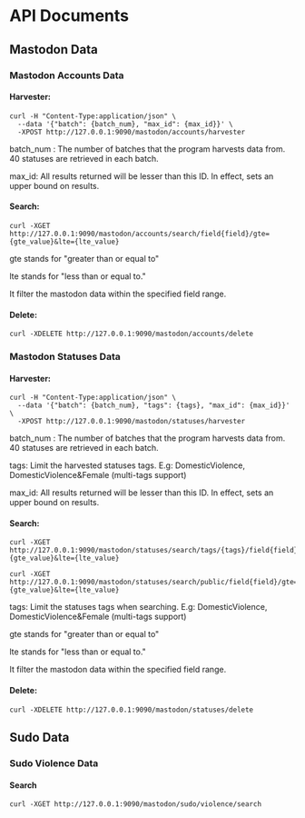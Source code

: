 # API Documents

## Mastodon Data

### Mastodon Accounts Data

#### Harvester:

```shell
curl -H "Content-Type:application/json" \
  --data '{"batch": {batch_num}, "max_id": {max_id}}' \
  -XPOST http://127.0.0.1:9090/mastodon/accounts/harvester
```

batch_num : The number of batches that the program harvests data from. 40 statuses are retrieved in each batch.

max_id: All results returned will be lesser than this ID. In effect, sets an upper bound on results.


#### Search:

```shell
curl -XGET http://127.0.0.1:9090/mastodon/accounts/search/field{field}/gte={gte_value}&lte={lte_value}
```

gte stands for "greater than or equal to"

lte stands for "less than or equal to." 

It filter the mastodon data within the specified field range.


#### Delete:

```shell
curl -XDELETE http://127.0.0.1:9090/mastodon/accounts/delete
```


### Mastodon Statuses Data

#### Harvester:

```shell
curl -H "Content-Type:application/json" \
  --data '{"batch": {batch_num}, "tags": {tags}, "max_id": {max_id}}' \
  -XPOST http://127.0.0.1:9090/mastodon/statuses/harvester
```

batch_num : The number of batches that the program harvests data from. 40 statuses are retrieved in each batch.

tags: Limit the harvested statuses tags. E.g: DomesticViolence, DomesticViolence&Female (multi-tags support)

max_id: All results returned will be lesser than this ID. In effect, sets an upper bound on results.


#### Search:

```shell
curl -XGET http://127.0.0.1:9090/mastodon/statuses/search/tags/{tags}/field{field}/gte={gte_value}&lte={lte_value}
```

```shell
curl -XGET http://127.0.0.1:9090/mastodon/statuses/search/public/field{field}/gte={gte_value}&lte={lte_value}
```

tags: Limit the statuses tags when searching. E.g: DomesticViolence, DomesticViolence&Female (multi-tags support)

gte stands for "greater than or equal to"

lte stands for "less than or equal to." 

It filter the mastodon data within the specified field range.


#### Delete:

```shell
curl -XDELETE http://127.0.0.1:9090/mastodon/statuses/delete
```

## Sudo Data

### Sudo Violence Data

#### Search

```shell
curl -XGET http://127.0.0.1:9090/mastodon/sudo/violence/search
```
